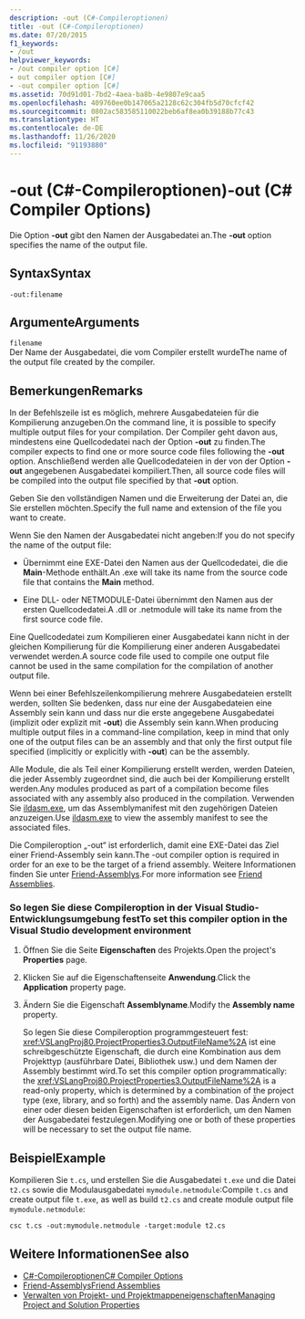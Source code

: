 ```yaml
---
description: -out (C#-Compileroptionen)
title: -out (C#-Compileroptionen)
ms.date: 07/20/2015
f1_keywords:
- /out
helpviewer_keywords:
- /out compiler option [C#]
- out compiler option [C#]
- -out compiler option [C#]
ms.assetid: 70d91d01-7bd2-4aea-ba8b-4e9807e9caa5
ms.openlocfilehash: 409760ee0b147065a2128c62c304fb5d70cfcf42
ms.sourcegitcommit: 0802ac583585110022beb6af8ea0b39188b77c43
ms.translationtype: HT
ms.contentlocale: de-DE
ms.lasthandoff: 11/26/2020
ms.locfileid: "91193880"
---
```

# <a name="-out-c-compiler-options"></a><span data-ttu-id="67e25-103">-out (C#-Compileroptionen)</span><span class="sxs-lookup"><span data-stu-id="67e25-103">-out (C# Compiler Options)</span></span>

<span data-ttu-id="67e25-104">Die Option **-out** gibt den Namen der Ausgabedatei an.</span><span class="sxs-lookup"><span data-stu-id="67e25-104">The **-out** option specifies the name of the output file.</span></span>  
  
## <a name="syntax"></a><span data-ttu-id="67e25-105">Syntax</span><span class="sxs-lookup"><span data-stu-id="67e25-105">Syntax</span></span>  
  
```console  
-out:filename  
```  
  
## <a name="arguments"></a><span data-ttu-id="67e25-106">Argumente</span><span class="sxs-lookup"><span data-stu-id="67e25-106">Arguments</span></span>  

 `filename`  
 <span data-ttu-id="67e25-107">Der Name der Ausgabedatei, die vom Compiler erstellt wurde</span><span class="sxs-lookup"><span data-stu-id="67e25-107">The name of the output file created by the compiler.</span></span>  
  
## <a name="remarks"></a><span data-ttu-id="67e25-108">Bemerkungen</span><span class="sxs-lookup"><span data-stu-id="67e25-108">Remarks</span></span>  

 <span data-ttu-id="67e25-109">In der Befehlszeile ist es möglich, mehrere Ausgabedateien für die Kompilierung anzugeben.</span><span class="sxs-lookup"><span data-stu-id="67e25-109">On the command line, it is possible to specify multiple output files for your compilation.</span></span> <span data-ttu-id="67e25-110">Der Compiler geht davon aus, mindestens eine Quellcodedatei nach der Option **-out** zu finden.</span><span class="sxs-lookup"><span data-stu-id="67e25-110">The compiler expects to find one or more source code files following the **-out** option.</span></span> <span data-ttu-id="67e25-111">Anschließend werden alle Quellcodedateien in der von der Option **-out** angegebenen Ausgabedatei kompiliert.</span><span class="sxs-lookup"><span data-stu-id="67e25-111">Then, all source code files will be compiled into the output file specified by that **-out** option.</span></span>  
  
 <span data-ttu-id="67e25-112">Geben Sie den vollständigen Namen und die Erweiterung der Datei an, die Sie erstellen möchten.</span><span class="sxs-lookup"><span data-stu-id="67e25-112">Specify the full name and extension of the file you want to create.</span></span>  
  
 <span data-ttu-id="67e25-113">Wenn Sie den Namen der Ausgabedatei nicht angeben:</span><span class="sxs-lookup"><span data-stu-id="67e25-113">If you do not specify the name of the output file:</span></span>  
  
- <span data-ttu-id="67e25-114">Übernimmt eine EXE-Datei den Namen aus der Quellcodedatei, die die **Main**-Methode enthält.</span><span class="sxs-lookup"><span data-stu-id="67e25-114">An .exe will take its name from the source code file that contains the **Main** method.</span></span>  
  
- <span data-ttu-id="67e25-115">Eine DLL- oder NETMODULE-Datei übernimmt den Namen aus der ersten Quellcodedatei.</span><span class="sxs-lookup"><span data-stu-id="67e25-115">A .dll or .netmodule will take its name from the first source code file.</span></span>  
  
 <span data-ttu-id="67e25-116">Eine Quellcodedatei zum Kompilieren einer Ausgabedatei kann nicht in der gleichen Kompilierung für die Kompilierung einer anderen Ausgabedatei verwendet werden.</span><span class="sxs-lookup"><span data-stu-id="67e25-116">A source code file used to compile one output file cannot be used in the same compilation for the compilation of another output file.</span></span>  
  
 <span data-ttu-id="67e25-117">Wenn bei einer Befehlszeilenkompilierung mehrere Ausgabedateien erstellt werden, sollten Sie bedenken, dass nur eine der Ausgabedateien eine Assembly sein kann und dass nur die erste angegebene Ausgabedatei (implizit oder explizit mit **-out**) die Assembly sein kann.</span><span class="sxs-lookup"><span data-stu-id="67e25-117">When producing multiple output files in a command-line compilation, keep in mind that only one of the output files can be an assembly and that only the first output file specified (implicitly or explicitly with **-out**) can be the assembly.</span></span>  
  
 <span data-ttu-id="67e25-118">Alle Module, die als Teil einer Kompilierung erstellt werden, werden Dateien, die jeder Assembly zugeordnet sind, die auch bei der Kompilierung erstellt werden.</span><span class="sxs-lookup"><span data-stu-id="67e25-118">Any modules produced as part of a compilation become files associated with any assembly also produced in the compilation.</span></span> <span data-ttu-id="67e25-119">Verwenden Sie [ildasm.exe](../../../framework/tools/ildasm-exe-il-disassembler.md), um das Assemblymanifest mit den zugehörigen Dateien anzuzeigen.</span><span class="sxs-lookup"><span data-stu-id="67e25-119">Use [ildasm.exe](../../../framework/tools/ildasm-exe-il-disassembler.md) to view the assembly manifest to see the associated files.</span></span>  
  
 <span data-ttu-id="67e25-120">Die Compileroption „-out“ ist erforderlich, damit eine EXE-Datei das Ziel einer Friend-Assembly sein kann.</span><span class="sxs-lookup"><span data-stu-id="67e25-120">The -out compiler option is required in order for an exe to be the target of a friend assembly.</span></span> <span data-ttu-id="67e25-121">Weitere Informationen finden Sie unter [Friend-Assemblys](../../../standard/assembly/friend.md).</span><span class="sxs-lookup"><span data-stu-id="67e25-121">For more information see [Friend Assemblies](../../../standard/assembly/friend.md).</span></span>  
  
### <a name="to-set-this-compiler-option-in-the-visual-studio-development-environment"></a><span data-ttu-id="67e25-122">So legen Sie diese Compileroption in der Visual Studio-Entwicklungsumgebung fest</span><span class="sxs-lookup"><span data-stu-id="67e25-122">To set this compiler option in the Visual Studio development environment</span></span>  
  
1. <span data-ttu-id="67e25-123">Öffnen Sie die Seite **Eigenschaften** des Projekts.</span><span class="sxs-lookup"><span data-stu-id="67e25-123">Open the project's **Properties** page.</span></span>  
  
2. <span data-ttu-id="67e25-124">Klicken Sie auf die Eigenschaftenseite **Anwendung**.</span><span class="sxs-lookup"><span data-stu-id="67e25-124">Click the **Application** property page.</span></span>  
  
3. <span data-ttu-id="67e25-125">Ändern Sie die Eigenschaft **Assemblyname**.</span><span class="sxs-lookup"><span data-stu-id="67e25-125">Modify the **Assembly name** property.</span></span>  
  
     <span data-ttu-id="67e25-126">So legen Sie diese Compileroption programmgesteuert fest: <xref:VSLangProj80.ProjectProperties3.OutputFileName%2A> ist eine schreibgeschützte Eigenschaft, die durch eine Kombination aus dem Projekttyp (ausführbare Datei, Bibliothek usw.) und dem Namen der Assembly bestimmt wird.</span><span class="sxs-lookup"><span data-stu-id="67e25-126">To set this compiler option programmatically: the <xref:VSLangProj80.ProjectProperties3.OutputFileName%2A> is a read-only property, which is determined by a combination of the project type (exe, library, and so forth) and the assembly name.</span></span> <span data-ttu-id="67e25-127">Das Ändern von einer oder diesen beiden Eigenschaften ist erforderlich, um den Namen der Ausgabedatei festzulegen.</span><span class="sxs-lookup"><span data-stu-id="67e25-127">Modifying one or both of these properties will be necessary to set the output file name.</span></span>  
  
## <a name="example"></a><span data-ttu-id="67e25-128">Beispiel</span><span class="sxs-lookup"><span data-stu-id="67e25-128">Example</span></span>  

 <span data-ttu-id="67e25-129">Kompilieren Sie `t.cs`, und erstellen Sie die Ausgabedatei `t.exe` und die Datei `t2.cs` sowie die Modulausgabedatei `mymodule.netmodule`:</span><span class="sxs-lookup"><span data-stu-id="67e25-129">Compile `t.cs` and create output file `t.exe`, as well as build `t2.cs` and create module output file `mymodule.netmodule`:</span></span>  
  
```console  
csc t.cs -out:mymodule.netmodule -target:module t2.cs  
```  
  
## <a name="see-also"></a><span data-ttu-id="67e25-130">Weitere Informationen</span><span class="sxs-lookup"><span data-stu-id="67e25-130">See also</span></span>

- [<span data-ttu-id="67e25-131">C#-Compileroptionen</span><span class="sxs-lookup"><span data-stu-id="67e25-131">C# Compiler Options</span></span>](./index.md)
- [<span data-ttu-id="67e25-132">Friend-Assemblys</span><span class="sxs-lookup"><span data-stu-id="67e25-132">Friend Assemblies</span></span>](../../../standard/assembly/friend.md)
- [<span data-ttu-id="67e25-133">Verwalten von Projekt- und Projektmappeneigenschaften</span><span class="sxs-lookup"><span data-stu-id="67e25-133">Managing Project and Solution Properties</span></span>](/visualstudio/ide/managing-project-and-solution-properties)
